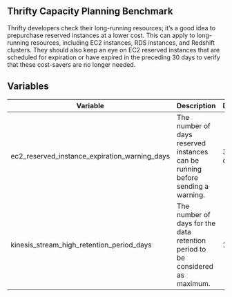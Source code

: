 ## Thrifty Capacity Planning Benchmark

Thrifty developers check their long-running resources; it’s a good idea to prepurchase reserved instances at a lower cost. This can apply to long-running resources, including EC2 instances, RDS instances, and Redshift clusters. They should also keep an eye on EC2 reserved instances that are scheduled for expiration or have expired in the preceding 30 days to verify that these cost-savers are no longer needed.

## Variables

| Variable                                      | Description                                                                    | Default |
| --------------------------------------------- | ------------------------------------------------------------------------------ | ------- |
| ec2_reserved_instance_expiration_warning_days | The number of days reserved instances can be running before sending a warning. | 30 days |
| kinesis_stream_high_retention_period_days     | The number of days for the data retention period to be considered as maximum.  | 1 day   |
